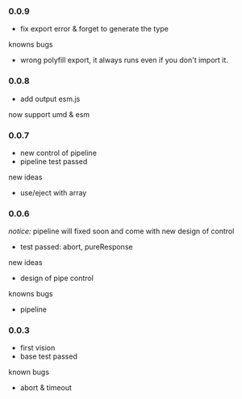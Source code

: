 ### 0.0.9
- fix export error & forget to generate the type

knowns bugs
- wrong polyfill export, it always runs even if you don't import it.

### 0.0.8
- add output esm.js

now support umd & esm

### 0.0.7
- new control of pipeline
- pipeline test passed

new ideas
- use/eject with array

### 0.0.6
_notice:_ pipeline will fixed soon and come with new design of control
- test passed: abort, pureResponse

new ideas
- design of pipe control

knowns bugs
* pipeline

### 0.0.3
- first vision
- base test passed

known bugs
* abort & timeout